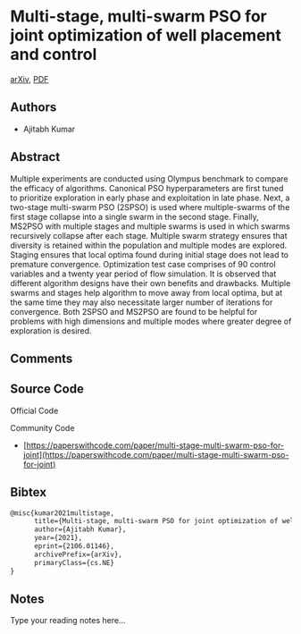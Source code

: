
# Multi-stage, multi-swarm PSO for joint optimization of well placement and control

[arXiv](https://arxiv.org/abs/2106.01146), [PDF](https://arxiv.org/pdf/2106.01146.pdf)

## Authors

- Ajitabh Kumar

## Abstract

Multiple experiments are conducted using Olympus benchmark to compare the efficacy of algorithms. Canonical PSO hyperparameters are first tuned to prioritize exploration in early phase and exploitation in late phase. Next, a two-stage multi-swarm PSO (2SPSO) is used where multiple-swarms of the first stage collapse into a single swarm in the second stage. Finally, MS2PSO with multiple stages and multiple swarms is used in which swarms recursively collapse after each stage. Multiple swarm strategy ensures that diversity is retained within the population and multiple modes are explored. Staging ensures that local optima found during initial stage does not lead to premature convergence. Optimization test case comprises of 90 control variables and a twenty year period of flow simulation. It is observed that different algorithm designs have their own benefits and drawbacks. Multiple swarms and stages help algorithm to move away from local optima, but at the same time they may also necessitate larger number of iterations for convergence. Both 2SPSO and MS2PSO are found to be helpful for problems with high dimensions and multiple modes where greater degree of exploration is desired.

## Comments



## Source Code

Official Code



Community Code

- [https://paperswithcode.com/paper/multi-stage-multi-swarm-pso-for-joint](https://paperswithcode.com/paper/multi-stage-multi-swarm-pso-for-joint)

## Bibtex

```tex
@misc{kumar2021multistage,
      title={Multi-stage, multi-swarm PSO for joint optimization of well placement and control}, 
      author={Ajitabh Kumar},
      year={2021},
      eprint={2106.01146},
      archivePrefix={arXiv},
      primaryClass={cs.NE}
}
```

## Notes

Type your reading notes here...

